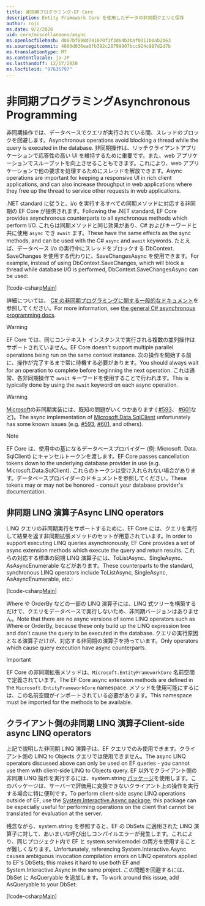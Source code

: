 ```yaml
---
title: 非同期プログラミング-EF Core
description: Entity Framework Core を使用したデータの非同期クエリと保存
author: roji
ms.date: 9/2/2020
uid: core/miscellaneous/async
ms.openlocfilehash: d887bf898d741070f3f3d64b3baf0311b0ab2b63
ms.sourcegitcommit: 4860d036ea0fb392c28799907bcc924c987d2d7b
ms.translationtype: MT
ms.contentlocale: ja-JP
ms.lasthandoff: 12/17/2020
ms.locfileid: "97635797"
---
```

# <a name="asynchronous-programming"></a><span data-ttu-id="51adb-103">非同期プログラミング</span><span class="sxs-lookup"><span data-stu-id="51adb-103">Asynchronous Programming</span></span>

<span data-ttu-id="51adb-104">非同期操作では、データベースでクエリが実行されている間、スレッドのブロックを回避します。</span><span class="sxs-lookup"><span data-stu-id="51adb-104">Asynchronous operations avoid blocking a thread while the query is executed in the database.</span></span> <span data-ttu-id="51adb-105">非同期操作は、リッチクライアントアプリケーションで応答性の高い UI を維持するために重要です。また、web アプリケーションでスループットを向上させることもできます。これにより、web アプリケーションで他の要求を処理するためにスレッドを解放できます。</span><span class="sxs-lookup"><span data-stu-id="51adb-105">Async operations are important for keeping a responsive UI in rich client applications, and can also increase throughput in web applications where they free up the thread to service other requests in web applications.</span></span>

<span data-ttu-id="51adb-106">.NET standard に従うと、i/o を実行するすべての同期メソッドに対応する非同期の EF Core が提供されます。</span><span class="sxs-lookup"><span data-stu-id="51adb-106">Following the .NET standard, EF Core provides asynchronous counterparts to all synchronous methods which perform I/O.</span></span> <span data-ttu-id="51adb-107">これらは同期メソッドと同じ効果があり、C# およびキーワードと共に使用 `async` でき `await` ます。</span><span class="sxs-lookup"><span data-stu-id="51adb-107">These have the same effects as the sync methods, and can be used with the C# `async` and `await` keywords.</span></span> <span data-ttu-id="51adb-108">たとえば、データベース i/o の実行中にスレッドをブロックする DbContext. SaveChanges を使用する代わりに、SaveChangesAsync を使用できます。</span><span class="sxs-lookup"><span data-stu-id="51adb-108">For example, instead of using DbContext.SaveChanges, which will block a thread while database I/O is performed, DbContext.SaveChangesAsync can be used:</span></span>

[!code-csharp[Main](../../../samples/core/Miscellaneous/Async/Program.cs#SaveChangesAsync)]

<span data-ttu-id="51adb-109">詳細については、 [C# の非同期プログラミングに関する一般的なドキュメント](/dotnet/csharp/async)を参照してください。</span><span class="sxs-lookup"><span data-stu-id="51adb-109">For more information, see [the general C# asynchronous programming docs](/dotnet/csharp/async).</span></span>

> [!WARNING]
> <span data-ttu-id="51adb-110">EF Core では、同じコンテキスト インスタンスで実行される複数の並列操作はサポートされていません。</span><span class="sxs-lookup"><span data-stu-id="51adb-110">EF Core doesn't support multiple parallel operations being run on the same context instance.</span></span> <span data-ttu-id="51adb-111">次の操作を開始する前に、操作が完了するまで常に待機する必要があります。</span><span class="sxs-lookup"><span data-stu-id="51adb-111">You should always wait for an operation to complete before beginning the next operation.</span></span> <span data-ttu-id="51adb-112">これは通常、各非同期操作で `await` キーワードを使用することで行われます。</span><span class="sxs-lookup"><span data-stu-id="51adb-112">This is typically done by using the `await` keyword on each async operation.</span></span>

> [!WARNING]
> <span data-ttu-id="51adb-113">[Microsoft](https://github.com/dotnet/SqlClient)の非同期実装には、既知の問題がいくつかあります ( [#593](https://github.com/dotnet/SqlClient/issues/593)、 [#601](https://github.com/dotnet/SqlClient/issues/601)など)。</span><span class="sxs-lookup"><span data-stu-id="51adb-113">The async implementation of [Microsoft.Data.SqlClient](https://github.com/dotnet/SqlClient) unfortunately has some known issues (e.g. [#593](https://github.com/dotnet/SqlClient/issues/593), [#601](https://github.com/dotnet/SqlClient/issues/601), and others).</span></span>

> [!NOTE]
> <span data-ttu-id="51adb-114">EF Core は、使用中の基になるデータベースプロバイダー (例: Microsoft. Data. SqlClient) にキャンセルトークンを渡します。</span><span class="sxs-lookup"><span data-stu-id="51adb-114">EF Core passes cancellation tokens down to the underlying database provider in use (e.g. Microsoft.Data.SqlClient).</span></span> <span data-ttu-id="51adb-115">これらのトークンは受け入れられない場合があります。データベースプロバイダーのドキュメントを参照してください。</span><span class="sxs-lookup"><span data-stu-id="51adb-115">These tokens may or may not be honored - consult your database provider's documentation.</span></span>  

## <a name="async-linq-operators"></a><span data-ttu-id="51adb-116">非同期 LINQ 演算子</span><span class="sxs-lookup"><span data-stu-id="51adb-116">Async LINQ operators</span></span>

<span data-ttu-id="51adb-117">LINQ クエリの非同期実行をサポートするために、EF Core には、クエリを実行して結果を返す非同期拡張メソッドのセットが用意されています。</span><span class="sxs-lookup"><span data-stu-id="51adb-117">In order to support executing LINQ queries asynchronously, EF Core provides a set of async extension methods which execute the query and return results.</span></span> <span data-ttu-id="51adb-118">これらの対応する標準の同期 LINQ 演算子には、ToListAsync、SingleAsync、AsAsyncEnumerable などがあります。</span><span class="sxs-lookup"><span data-stu-id="51adb-118">These counterparts to the standard, synchronous LINQ operators include ToListAsync, SingleAsync, AsAsyncEnumerable, etc.:</span></span>

[!code-csharp[Main](../../../samples/core/Miscellaneous/Async/Program.cs#ToListAsync)]

<span data-ttu-id="51adb-119">Where や OrderBy などの一部の LINQ 演算子には、LINQ 式ツリーを構築するだけで、クエリをデータベースで実行しないため、非同期バージョンはありません。</span><span class="sxs-lookup"><span data-stu-id="51adb-119">Note that there are no async versions of some LINQ operators such as Where or OrderBy, because these only build up the LINQ expression tree and don't cause the query to be executed in the database.</span></span> <span data-ttu-id="51adb-120">クエリの実行原因となる演算子だけが、対応する非同期の演算子を持っています。</span><span class="sxs-lookup"><span data-stu-id="51adb-120">Only operators which cause query execution have async counterparts.</span></span>

> [!IMPORTANT]
> <span data-ttu-id="51adb-121">EF Core の非同期拡張メソッドは、`Microsoft.EntityFrameworkCore` 名前空間で定義されています。</span><span class="sxs-lookup"><span data-stu-id="51adb-121">The EF Core async extension methods are defined in the `Microsoft.EntityFrameworkCore` namespace.</span></span> <span data-ttu-id="51adb-122">メソッドを使用可能にするには、この名前空間がインポートされている必要があります。</span><span class="sxs-lookup"><span data-stu-id="51adb-122">This namespace must be imported for the methods to be available.</span></span>

## <a name="client-side-async-linq-operators"></a><span data-ttu-id="51adb-123">クライアント側の非同期 LINQ 演算子</span><span class="sxs-lookup"><span data-stu-id="51adb-123">Client-side async LINQ operators</span></span>

<span data-ttu-id="51adb-124">上記で説明した非同期 LINQ 演算子は、EF クエリでのみ使用できます。クライアント側の LINQ to Objects クエリでは使用できません。</span><span class="sxs-lookup"><span data-stu-id="51adb-124">The async LINQ operators discussed above can only be used on EF queries - you cannot use them with client-side LINQ to Objects query.</span></span> <span data-ttu-id="51adb-125">EF 以外でクライアント側の非同期 LINQ 操作を実行するには、system.string [パッケージ](https://www.nuget.org/packages/System.Interactive.Async)を使用します。このパッケージは、サーバーで評価用に変換できないクライアント上の操作を実行する場合に特に便利です。</span><span class="sxs-lookup"><span data-stu-id="51adb-125">To perform client-side async LINQ operations outside of EF, use the [System.Interactive.Async package](https://www.nuget.org/packages/System.Interactive.Async); this package can be especially useful for performing operations on the client that cannot be translated for evaluation at the server.</span></span>

<span data-ttu-id="51adb-126">残念ながら、system.string を参照すると、EF の DbSets に適用された LINQ 演算子に対して、あいまいな呼び出しコンパイルエラーが発生します。これにより、同じプロジェクト内で EF と system.servicemodel の両方を使用することが難しくなります。</span><span class="sxs-lookup"><span data-stu-id="51adb-126">Unfortunately, referencing System.Interactive.Async causes ambiguous invocation compilation errors on LINQ operators applied to EF's DbSets; this makes it hard to use both EF and System.Interactive.Async in the same project.</span></span> <span data-ttu-id="51adb-127">この問題を回避するには、DbSet に AsQueryable を追加します。</span><span class="sxs-lookup"><span data-stu-id="51adb-127">To work around this issue, add AsQueryable to your DbSet:</span></span>

[!code-csharp[Main](../../../samples/core/Miscellaneous/AsyncWithSystemInteractive/Program.cs#SystemInteractiveAsync)]
